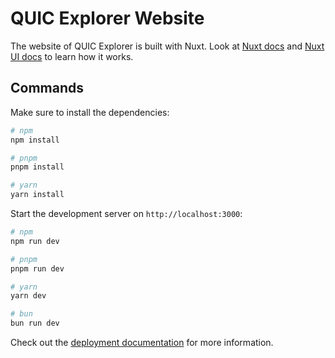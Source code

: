 # QUIC Explorer Website

The website of QUIC Explorer is built with Nuxt. Look at [Nuxt docs](https://nuxt.com/docs/getting-started/introduction) and [Nuxt UI docs](https://ui.nuxt.com) to learn how it works.

## Commands

Make sure to install the dependencies:

```bash
# npm
npm install

# pnpm
pnpm install

# yarn
yarn install
```

Start the development server on `http://localhost:3000`:

```bash
# npm
npm run dev

# pnpm
pnpm run dev

# yarn
yarn dev

# bun
bun run dev
```

Check out the [deployment documentation](https://nuxt.com/docs/getting-started/deployment) for more information.
